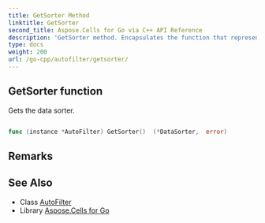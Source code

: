 ```yaml
---
title: GetSorter Method 
linktitle: GetSorter
second_title: Aspose.Cells for Go via C++ API Reference
description: 'GetSorter method. Encapsulates the function that represents getsorter in Go.'
type: docs
weight: 200
url: /go-cpp/autofilter/getsorter/
---
```


## GetSorter function

Gets the data sorter.

```go

func (instance *AutoFilter) GetSorter()  (*DataSorter,  error) 

```

## Remarks


## See Also

* Class [AutoFilter](../)
* Library [Aspose.Cells for Go](../../)
